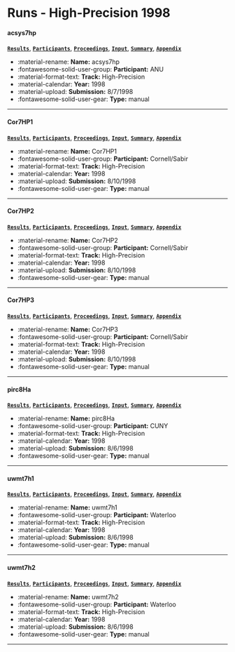 # Runs - High-Precision 1998 

#### acsys7hp 
[**`Results`**](./results.md#acsys7hp), [**`Participants`**](./participants.md#anu), [**`Proceedings`**](./proceedings.md#acsys-trec-7-experiments), [**`Input`**](https://trec.nist.gov/results/trec7/trec7.results.input/tracks/high_prec/input.acsys7hp.gz), [**`Summary`**](https://trec.nist.gov/results/trec7/trec7.results.summary/tracks/high_prec/summary.acsys7hp.gz), [**`Appendix`**](https://trec.nist.gov/pubs/trec7/appendices/A/hp_results/acsys7hp.table.pdf.gz) 

- :material-rename: **Name:** acsys7hp 
- :fontawesome-solid-user-group: **Participant:** ANU 
- :material-format-text: **Track:** High-Precision 
- :material-calendar: **Year:** 1998 
- :material-upload: **Submission:** 8/7/1998 
- :fontawesome-solid-user-gear: **Type:** manual 

---
#### Cor7HP1 
[**`Results`**](./results.md#cor7hp1), [**`Participants`**](./participants.md#cornell/sabir), [**`Proceedings`**](./proceedings.md#smart-high-precision-trec-7), [**`Input`**](https://trec.nist.gov/results/trec7/trec7.results.input/tracks/high_prec/input.Cor7HP1.gz), [**`Summary`**](https://trec.nist.gov/results/trec7/trec7.results.summary/tracks/high_prec/summary.Cor7HP1.gz), [**`Appendix`**](https://trec.nist.gov/pubs/trec7/appendices/A/hp_results/Cor7HP1.table.pdf.gz) 

- :material-rename: **Name:** Cor7HP1 
- :fontawesome-solid-user-group: **Participant:** Cornell/Sabir 
- :material-format-text: **Track:** High-Precision 
- :material-calendar: **Year:** 1998 
- :material-upload: **Submission:** 8/10/1998 
- :fontawesome-solid-user-gear: **Type:** manual 

---
#### Cor7HP2 
[**`Results`**](./results.md#cor7hp2), [**`Participants`**](./participants.md#cornell/sabir), [**`Proceedings`**](./proceedings.md#smart-high-precision-trec-7), [**`Input`**](https://trec.nist.gov/results/trec7/trec7.results.input/tracks/high_prec/input.Cor7HP2.gz), [**`Summary`**](https://trec.nist.gov/results/trec7/trec7.results.summary/tracks/high_prec/summary.Cor7HP2.gz), [**`Appendix`**](https://trec.nist.gov/pubs/trec7/appendices/A/hp_results/Cor7HP2.table.pdf.gz) 

- :material-rename: **Name:** Cor7HP2 
- :fontawesome-solid-user-group: **Participant:** Cornell/Sabir 
- :material-format-text: **Track:** High-Precision 
- :material-calendar: **Year:** 1998 
- :material-upload: **Submission:** 8/10/1998 
- :fontawesome-solid-user-gear: **Type:** manual 

---
#### Cor7HP3 
[**`Results`**](./results.md#cor7hp3), [**`Participants`**](./participants.md#cornell/sabir), [**`Proceedings`**](./proceedings.md#smart-high-precision-trec-7), [**`Input`**](https://trec.nist.gov/results/trec7/trec7.results.input/tracks/high_prec/input.Cor7HP3.gz), [**`Summary`**](https://trec.nist.gov/results/trec7/trec7.results.summary/tracks/high_prec/summary.Cor7HP3.gz), [**`Appendix`**](https://trec.nist.gov/pubs/trec7/appendices/A/hp_results/Cor7HP3.table.pdf.gz) 

- :material-rename: **Name:** Cor7HP3 
- :fontawesome-solid-user-group: **Participant:** Cornell/Sabir 
- :material-format-text: **Track:** High-Precision 
- :material-calendar: **Year:** 1998 
- :material-upload: **Submission:** 8/10/1998 
- :fontawesome-solid-user-gear: **Type:** manual 

---
#### pirc8Ha 
[**`Results`**](./results.md#pirc8ha), [**`Participants`**](./participants.md#cuny), [**`Proceedings`**](./proceedings.md#trec-7-ad-hoc-high-precision-and-filtering-experiments-using-pircs), [**`Input`**](https://trec.nist.gov/results/trec7/trec7.results.input/tracks/high_prec/input.pirc8Ha.gz), [**`Summary`**](https://trec.nist.gov/results/trec7/trec7.results.summary/tracks/high_prec/summary.pirc8Ha.gz), [**`Appendix`**](https://trec.nist.gov/pubs/trec7/appendices/A/hp_results/pirc8Ha.table.pdf.gz) 

- :material-rename: **Name:** pirc8Ha 
- :fontawesome-solid-user-group: **Participant:** CUNY 
- :material-format-text: **Track:** High-Precision 
- :material-calendar: **Year:** 1998 
- :material-upload: **Submission:** 8/6/1998 
- :fontawesome-solid-user-gear: **Type:** manual 

---
#### uwmt7h1 
[**`Results`**](./results.md#uwmt7h1), [**`Participants`**](./participants.md#waterloo), [**`Proceedings`**](./proceedings.md#deriving-very-short-queries-for-high-precision-and-recall-multitext-experiments-for-trec-7), [**`Input`**](https://trec.nist.gov/results/trec7/trec7.results.input/tracks/high_prec/input.uwmt7h1.gz), [**`Summary`**](https://trec.nist.gov/results/trec7/trec7.results.summary/tracks/high_prec/summary.uwmt7h1.gz), [**`Appendix`**](https://trec.nist.gov/pubs/trec7/appendices/A/hp_results/uwmt7h1.table.pdf.gz) 

- :material-rename: **Name:** uwmt7h1 
- :fontawesome-solid-user-group: **Participant:** Waterloo 
- :material-format-text: **Track:** High-Precision 
- :material-calendar: **Year:** 1998 
- :material-upload: **Submission:** 8/6/1998 
- :fontawesome-solid-user-gear: **Type:** manual 

---
#### uwmt7h2 
[**`Results`**](./results.md#uwmt7h2), [**`Participants`**](./participants.md#waterloo), [**`Proceedings`**](./proceedings.md#deriving-very-short-queries-for-high-precision-and-recall-multitext-experiments-for-trec-7), [**`Input`**](https://trec.nist.gov/results/trec7/trec7.results.input/tracks/high_prec/input.uwmt7h2.gz), [**`Summary`**](https://trec.nist.gov/results/trec7/trec7.results.summary/tracks/high_prec/summary.uwmt7h2.gz), [**`Appendix`**](https://trec.nist.gov/pubs/trec7/appendices/A/hp_results/uwmt7h2.table.pdf.gz) 

- :material-rename: **Name:** uwmt7h2 
- :fontawesome-solid-user-group: **Participant:** Waterloo 
- :material-format-text: **Track:** High-Precision 
- :material-calendar: **Year:** 1998 
- :material-upload: **Submission:** 8/6/1998 
- :fontawesome-solid-user-gear: **Type:** manual 

---
